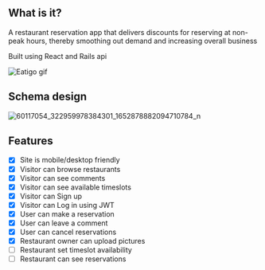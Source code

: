 ## What is it?

A restaurant reservation app that delivers discounts for reserving at non-peak hours, thereby smoothing out demand and increasing overall business 

Built using React and Rails api

![Eatigo gif](https://user-images.githubusercontent.com/9881038/74096703-84240080-4b45-11ea-92a7-a8c1d4ebc0d0.gif)


## Schema design
![60117054_322959978384301_1652878882094710784_n](https://user-images.githubusercontent.com/9881038/74096518-7cfbf300-4b43-11ea-8a78-8483e769e0e4.png)

## Features

- [x] Site is mobile/desktop friendly
- [x] Visitor can browse restaurants
- [x] Visitor can see comments
- [x] Visitor can see available timeslots
- [x] Visitor can Sign up
- [x] Visitor can Log in using JWT
- [x] User can make a reservation
- [x] User can leave a comment
- [x] User can cancel reservations
- [x] Restaurant owner can upload pictures
- [ ] Restaurant set timeslot availability
- [ ] Restaurant can see reservations
